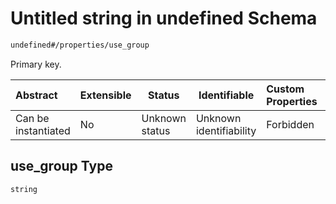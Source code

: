 # Untitled string in undefined Schema

```txt
undefined#/properties/use_group
```

Primary key.


| Abstract            | Extensible | Status         | Identifiable            | Custom Properties | Additional Properties | Access Restrictions | Defined In                                                                        |
| :------------------ | ---------- | -------------- | ----------------------- | :---------------- | --------------------- | ------------------- | --------------------------------------------------------------------------------- |
| Can be instantiated | No         | Unknown status | Unknown identifiability | Forbidden         | Allowed               | none                | [use_group.schema.json\*](../../out/use_group.schema.json "open original schema") |

## use_group Type

`string`
